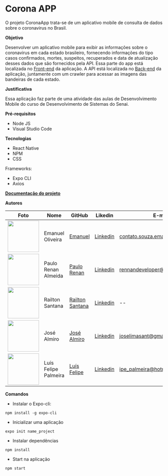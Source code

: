# Corona APP
O projeto CoronaApp trata-se de um aplicativo mobile de consulta de dados sobre o coronavirus no Brasil.

**Objetivo**

Desenvolver um aplicativo mobile para exibir as informações sobre o coronavirus em cada estado brasileiro, fornecendo informações do tipo casos confirmados, mortes, suspeitos, recuperados e data de atualização desses dados que são fornecidos pela API. Essa parte do app está localizada no [Front-end](https://github.com/EmanuelOSSouza/CoronaApp) da aplicação. A API está localizada no [Back-end](https://github.com/EmanuelOSSouza/CoronaAppBack) da aplicação, juntamente com um crawler para acessar as imagens das bandeiras de cada estado. 

**Justificativa**

Essa aplicação faz parte de uma atividade das aulas de Desenvolvimento Mobile do curso de Desenvolvimento de Sistemas do Senai.


**Pré-requisitos**

- Node JS
- Visual Studio Code

**Tecnologias**

- React Native
- NPM
- CSS

Frameworks:

- Expo CLI
- Axios


**[Documentação do projeto](https://bityli.com/7xa9i)**

**Autores**

Foto | Nome | GitHub | Likedin | E-mail
---- | ---- | ------ | ------- | ------
<img src="https://avatars1.githubusercontent.com/u/56510921?s=400&u=7896f90f57edb9075a897ef19e6fb41e047d62c5&v=4" width="100px"> | Emanuel Oliveira | [Emanuel](https://github.com/EmanuelOSSouza) | [Linkedin](https://www.linkedin.com/in/emanuel-oliveira-souza-ba-ti058a125/) | contato.souza.emanuel@gmail.com
<img src="https://avatars2.githubusercontent.com/u/54914945?s=400&u=73f3713c0f0819ddb23a3bc3d819f5caa2630571&v=4" width="100px"> | Paulo Renan Almeida | [Paulo Renan](https://github.com/NannAlmeida) | [Linkedin](https://www.linkedin.com/in/rennanalmeida/) | rennandeveloper@gmail.com
<img src="" width="100px"> | Railton Santana | [Railton Santana](https://github.com/Railton-Santana) | [Linkedin](https://br.linkedin.com/in/railton-santana-b261911a9) | --
<img src="" width="100px"> | José Almiro | [José Almiro](https://github.com/ALMAJOE) | [Linkedin](https://www.linkedin.com/in/jos%C3%A9-lima-47ab61186/) | joselimasant@gmail.com
<img src="" width="100px"> | Luís Felipe Palmeira | [Luís Felipe](https://github.com/LFSP95) | [Linkedin](https://github.com/LFSP95/CoronaApp/blob/master/www.linkedin.com/in/luispalmeira) | ipe_palmeira@hotmail.com



**Comandos**

* Instalar o Expo-cli:

`npm install -g expo-cli`

* Inicializar uma aplicação

`expo init name_project`

* Instalar dependências

`npm install`

* Start na aplicação

`npm start`
